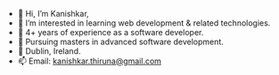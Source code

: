 - 👋 Hi, I’m Kanishkar,
- 👀 I’m interested in learning web development & related technologies. 
- 🌱 4+ years of experience as a software developer.
- 🏫 Pursuing masters in advanced software development.
- 📍 Dublin, Ireland.
- 📫 Email: kanishkar.thiruna@gmail.com


